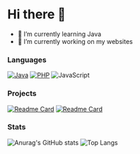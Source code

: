 # Hi there 👋
- 🌱 I’m currently learning Java
- 🔭 I’m currently working on my websites
### Languages
[![Java](https://img.shields.io/badge/JAVA-e87000?style=for-the-badge&logo=java&logoColor=fff)](https://docs.oracle.com/en/java/)
[![PHP](https://img.shields.io/badge/PHP-777bb4?style=for-the-badge&logo=php&logoColor=fff)](https://www.php.net/)
![JavaScript](https://img.shields.io/badge/JavaScript-bda000?style=for-the-badge&logo=javascript&logoColor=fff)
### Projects
[![Readme Card](https://github-readme-stats.vercel.app/api/pin/?username=flsmee&repo=flsmee.github.io&theme=nord)](https://github.com/flsmee/flsmee.github.io)
[![Readme Card](https://github-readme-stats.vercel.app/api/pin/?username=flsmee&repo=arch&theme=nord)](https://github.com/flsmee/arch)
### Stats
![Anurag's GitHub stats](https://github-readme-stats.vercel.app/api?username=flsmee&show_icons=true&theme=nord)
![Top Langs](https://github-readme-stats.vercel.app/api/top-langs/?username=flsmee&layout=compact&theme=nord)
<!--
**flsmee/flsmee** is a ✨ _special_ ✨ repository because its `README.md` (this file) appears on your GitHub profile.

Here are some ideas to get you started:

- 🔭 I’m currently working on ...
- 🌱 I’m currently learning ...
- 👯 I’m looking to collaborate on ...
- 🤔 I’m looking for help with ...
- 💬 Ask me about ...
- 📫 How to reach me: ...
- 😄 Pronouns: ...
- ⚡ Fun fact: ...
-->
